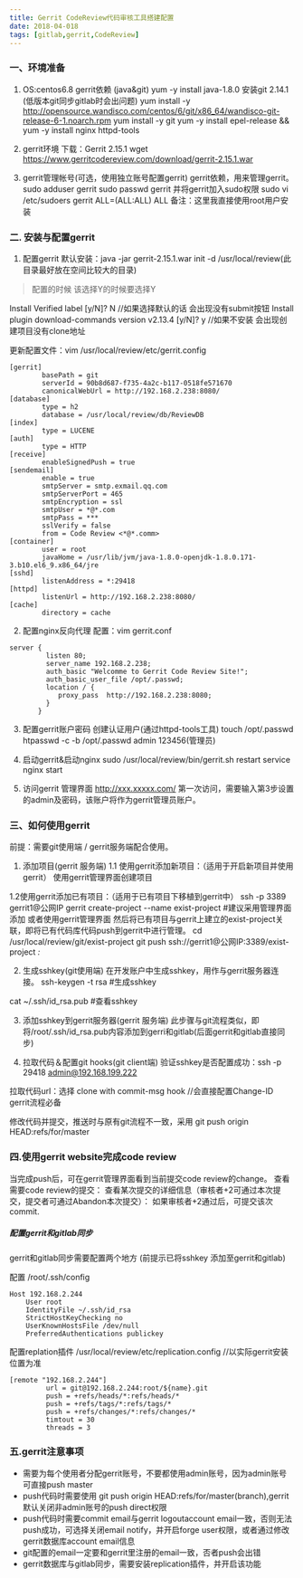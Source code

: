 ```yaml
---
title: Gerrit CodeReview代码审核工具搭建配置
date: 2018-04-018
tags: [gitlab,gerrit,CodeReview]
---
```


### 一、环境准备
1. OS:centos6.8
gerrit依赖 (java&git)
yum -y install java-1.8.0
安装git 2.14.1 (低版本git同步gitlab时会出问题)
yum install -y  http://opensource.wandisco.com/centos/6/git/x86_64/wandisco-git-release-6-1.noarch.rpm
yum install -y git
yum -y install epel-release && yum -y install nginx httpd-tools

2. gerrit环境
下载：Gerrit 2.15.1  wget https://www.gerritcodereview.com/download/gerrit-2.15.1.war
<!-- more --> 

3. gerrit管理帐号(可选，使用独立账号配置gerrit)
gerrit依赖，用来管理gerrit。
sudo adduser gerrit
sudo passwd gerrit
并将gerrit加入sudo权限
sudo vi /etc/sudoers
gerrit  ALL=(ALL:ALL) ALL
备注：这里我直接使用root用户安装


### 二. 安装与配置gerrit
1. 配置gerrit
默认安装：java -jar gerrit-2.15.1.war init -d /usr/local/review(此目录最好放在空间比较大的目录)

> 配置的时候 该选择Y的时候要选择Y

Install Verified label         [y/N]? N    //如果选择默认的话 会出现没有submit按钮
Install plugin download-commands version v2.13.4 [y/N]? y  //如果不安装 会出现创建项目没有clone地址

更新配置文件：vim /usr/local/review/etc/gerrit.config

```
[gerrit]
        basePath = git
        serverId = 90b8d687-f735-4a2c-b117-0518fe571670
        canonicalWebUrl = http://192.168.2.238:8080/
[database]
        type = h2
        database = /usr/local/review/db/ReviewDB
[index]
        type = LUCENE
[auth]
        type = HTTP
[receive]
        enableSignedPush = true
[sendemail]
        enable = true
        smtpServer = smtp.exmail.qq.com
        smtpServerPort = 465  
        smtpEncryption = ssl
        smtpUser = *@*.com
        smtpPass = ***
        sslVerify = false
        from = Code Review <*@*.comm>
[container]
        user = root
        javaHome = /usr/lib/jvm/java-1.8.0-openjdk-1.8.0.171-3.b10.el6_9.x86_64/jre
[sshd]
        listenAddress = *:29418
[httpd]
        listenUrl = http://192.168.2.238:8080/
[cache]
        directory = cache
```
2. 配置nginx反向代理
配置：vim gerrit.conf
```
server {
         listen 80;
         server_name 192.168.2.238;
         auth_basic "Welcomme to Gerrit Code Review Site!";
         auth_basic_user_file /opt/.passwd;
         location / {
            proxy_pass  http://192.168.2.238:8080;
         }
       }
```


3. 配置gerrit账户密码 创建认证用户(通过httpd-tools工具)
touch /opt/.passwd
htpasswd -c -b /opt/.passwd admin 123456(管理员)

4. 启动gerrit&启动nginx
sudo /usr/local/review/bin/gerrit.sh restart
service nginx start

5. 访问gerrit 管理界面 http://xxx.xxxxx.com/
第一次访问，需要输入第3步设置的admin及密码，该账户将作为gerrit管理员账户。

### 三、如何使用gerrit
前提：需要git使用端 / gerrit服务端配合使用。
1. 添加项目(gerrit 服务端)
1.1 使用gerrit添加新项目：（适用于开启新项目并使用gerrit）
使用gerrit管理界面创建项目

1.2使用gerrit添加已有项目：（适用于已有项目下移植到gerrit中）
ssh -p 3389 gerrit1@公网IP gerrit create-project --name exist-project #建议采用管理界面添加
或者使用gerrit管理界面
然后将已有项目与gerrit上建立的exist-project关联，即将已有代码库代码push到gerrit中进行管理。
cd /usr/local/review/git/exist-project
git push ssh://gerrit1@公网IP:3389/exist-project *:*

2. 生成sshkey(git使用端)
在开发账户中生成sshkey，用作与gerrit服务器连接。
ssh-keygen -t rsa #生成sshkey

cat ~/.ssh/id_rsa.pub #查看sshkey

3. 添加sshkey到gerrit服务器(gerrit 服务端)
此步骤与git流程类似，即将/root/.ssh/id_rsa.pub内容添加到gerri和gitlab(后面gerrit和gitlab直接同步)

4. 拉取代码＆配置git hooks(git client端)
验证sshkey是否配置成功：ssh -p 29418 admin@192.168.199.222

拉取代码url：选择 clone with commit-msg hook  //会直接配置Change-ID gerrit流程必备

修改代码并提交，推送时与原有git流程不一致，采用 git push origin HEAD:refs/for/master

### 四.使用gerrit website完成code review
当完成push后，可在gerrit管理界面看到当前提交code review的change。
查看需要code review的提交：
查看某次提交的详细信息（审核者+2可通过本次提交，提交者可通过Abandon本次提交）：
如果审核者+2通过后，可提交该次commit.

##### 配置gerrit和gitlab同步
gerrit和gitlab同步需要配置两个地方 (前提示已将sshkey 添加至gerrit和gitlab)

配置 /root/.ssh/config
````
Host 192.168.2.244
    User root
    IdentityFile ~/.ssh/id_rsa
    StrictHostKeyChecking no
    UserKnownHostsFile /dev/null
    PreferredAuthentications publickey
````

配置replation插件
/usr/local/review/etc/replication.config   //以实际gerrit安装位置为准

````
[remote "192.168.2.244"]
         url = git@192.168.2.244:root/${name}.git
         push = +refs/heads/*:refs/heads/*
         push = +refs/tags/*:refs/tags/*
         push = +refs/changes/*:refs/changes/*
         timtout = 30
         threads = 3
````

### 五.gerrit注意事项
* 需要为每个使用者分配gerrit账号，不要都使用admin账号，因为admin账号可直接push master
* push代码时需要使用
git push origin HEAD:refs/for/master(branch),gerrit默认关闭非admin账号的push direct权限
* push代码时需要commit email与gerrit logoutaccount email一致，否则无法push成功，可选择关闭email notify，并开启forge user权限，或者通过修改gerrit数据库account email信息
* git配置的email一定要和gerrit里注册的email一致，否者push会出错
* gerrit数据库与gitlab同步，需要安装replication插件，并开启该功能
